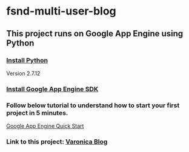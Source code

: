 # fsnd-multi-user-blog

## This project runs on Google App Engine using Python

### [Install Python](https://www.python.org/downloads/)
Version 2.7.12

### [Install Google App Engine SDK](https://cloud.google.com/appengine/downloads#Google_App_Engine_SDK_for_Python)

### Follow below tutorial to understand how to start your first project in 5 minutes.
[Google App Engine Quick Start](https://cloud.google.com/appengine/downloads#Google_App_Engine_SDK_for_Python)


### Link to this project: [Varonica Blog](http://varonica-blog.appspot.com)
